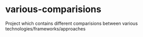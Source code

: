 # various-comparisions
Project which contains different comparisions between various technologies/frameworks/approaches
